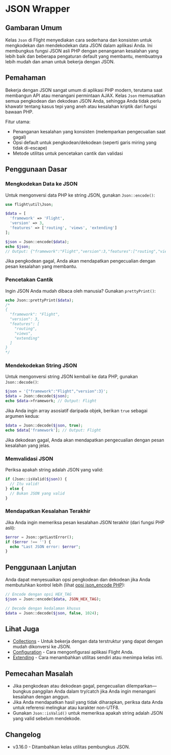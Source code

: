 # JSON Wrapper

## Gambaran Umum

Kelas `Json` di Flight menyediakan cara sederhana dan konsisten untuk mengkodekan dan mendekodekan data JSON dalam aplikasi Anda. Ini membungkus fungsi JSON asli PHP dengan penanganan kesalahan yang lebih baik dan beberapa pengaturan default yang membantu, membuatnya lebih mudah dan aman untuk bekerja dengan JSON.

## Pemahaman

Bekerja dengan JSON sangat umum di aplikasi PHP modern, terutama saat membangun API atau menangani permintaan AJAX. Kelas `Json` memusatkan semua pengkodean dan dekodean JSON Anda, sehingga Anda tidak perlu khawatir tentang kasus tepi yang aneh atau kesalahan kriptik dari fungsi bawaan PHP.

Fitur utama:
- Penanganan kesalahan yang konsisten (melemparkan pengecualian saat gagal)
- Opsi default untuk pengkodean/dekodean (seperti garis miring yang tidak di-escape)
- Metode utilitas untuk pencetakan cantik dan validasi

## Penggunaan Dasar

### Mengkodekan Data ke JSON

Untuk mengonversi data PHP ke string JSON, gunakan `Json::encode()`:

```php
use flight\util\Json;

$data = [
  'framework' => 'Flight',
  'version' => 3,
  'features' => ['routing', 'views', 'extending']
];

$json = Json::encode($data);
echo $json;
// Output: {"framework":"Flight","version":3,"features":["routing","views","extending"]}
```

Jika pengkodean gagal, Anda akan mendapatkan pengecualian dengan pesan kesalahan yang membantu.

### Pencetakan Cantik

Ingin JSON Anda mudah dibaca oleh manusia? Gunakan `prettyPrint()`:

```php
echo Json::prettyPrint($data);
/*
{
  "framework": "Flight",
  "version": 3,
  "features": [
    "routing",
    "views",
    "extending"
  ]
}
*/
```

### Mendekodekan String JSON

Untuk mengonversi string JSON kembali ke data PHP, gunakan `Json::decode()`:

```php
$json = '{"framework":"Flight","version":3}';
$data = Json::decode($json);
echo $data->framework; // Output: Flight
```

Jika Anda ingin array asosiatif daripada objek, berikan `true` sebagai argumen kedua:

```php
$data = Json::decode($json, true);
echo $data['framework']; // Output: Flight
```

Jika dekodean gagal, Anda akan mendapatkan pengecualian dengan pesan kesalahan yang jelas.

### Memvalidasi JSON

Periksa apakah string adalah JSON yang valid:

```php
if (Json::isValid($json)) {
  // Itu valid!
} else {
  // Bukan JSON yang valid
}
```

### Mendapatkan Kesalahan Terakhir

Jika Anda ingin memeriksa pesan kesalahan JSON terakhir (dari fungsi PHP asli):

```php
$error = Json::getLastError();
if ($error !== '') {
  echo "Last JSON error: $error";
}
```

## Penggunaan Lanjutan

Anda dapat menyesuaikan opsi pengkodean dan dekodean jika Anda membutuhkan kontrol lebih (lihat [opsi json_encode PHP](https://www.php.net/manual/en/json.constants.php)):

```php
// Encode dengan opsi HEX_TAG
$json = Json::encode($data, JSON_HEX_TAG);

// Decode dengan kedalaman khusus
$data = Json::decode($json, false, 1024);
```

## Lihat Juga

- [Collections](/learn/collections) - Untuk bekerja dengan data terstruktur yang dapat dengan mudah dikonversi ke JSON.
- [Configuration](/learn/configuration) - Cara mengonfigurasi aplikasi Flight Anda.
- [Extending](/learn/extending) - Cara menambahkan utilitas sendiri atau menimpa kelas inti.

## Pemecahan Masalah

- Jika pengkodean atau dekodean gagal, pengecualian dilemparkan—bungkus panggilan Anda dalam try/catch jika Anda ingin menangani kesalahan dengan anggun.
- Jika Anda mendapatkan hasil yang tidak diharapkan, periksa data Anda untuk referensi melingkar atau karakter non-UTF8.
- Gunakan `Json::isValid()` untuk memeriksa apakah string adalah JSON yang valid sebelum mendekode.

## Changelog

- v3.16.0 - Ditambahkan kelas utilitas pembungkus JSON.
